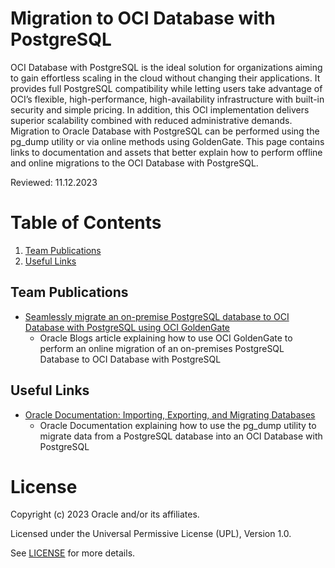 # Migration to OCI Database with PostgreSQL
 
OCI Database with PostgreSQL is the ideal solution for organizations aiming to gain effortless scaling in the cloud without changing their applications. It provides full PostgreSQL compatibility while letting users take advantage of OCI’s flexible, high-performance, high-availability infrastructure with built-in security and simple pricing. In addition, this OCI implementation delivers superior scalability combined with reduced administrative demands. Migration to Oracle Database with PostgreSQL can be performed using the pg_dump utility or via online methods using GoldenGate. This page contains links to documentation and assets that better explain how to perform offline and online migrations to the OCI Database with PostgreSQL.

Reviewed: 11.12.2023
 
# Table of Contents
 
1. [Team Publications](#team-publications)
2. [Useful Links](#useful-links)
 
## Team Publications
 
- [Seamlessly migrate an on-premise PostgreSQL database to OCI Database with PostgreSQL using OCI GoldenGate](https://blogs.oracle.com/dataintegration/post/seamlessly-migrate-an-onpremise-postgresql-database-to-oci-database-with-postgresql-online-with-oci-goldengate)
    - Oracle Blogs article explaining how to use OCI GoldenGate to perform an online migration of an on-premises PostgreSQL Database to OCI Database with PostgreSQL
 
## Useful Links

- [Oracle Documentation: Importing, Exporting, and Migrating Databases](https://docs.oracle.com/en-us/iaas/Content/postgresql/import-export-migrate.htm)
    -   Oracle Documentation explaining how to use the pg_dump utility to migrate data from a PostgreSQL database into an OCI Database with PostgreSQL
 
# License
 
Copyright (c) 2023 Oracle and/or its affiliates.
 
Licensed under the Universal Permissive License (UPL), Version 1.0.
 
See [LICENSE](https://github.com/oracle-devrel/technology-engineering/blob/main/LICENSE) for more details.
